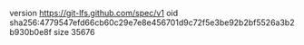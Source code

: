 version https://git-lfs.github.com/spec/v1
oid sha256:4779547efd66cb60c29e7e8e456701d9c72f5e3be92b2bf5526a3b2b930b0e8f
size 35676
